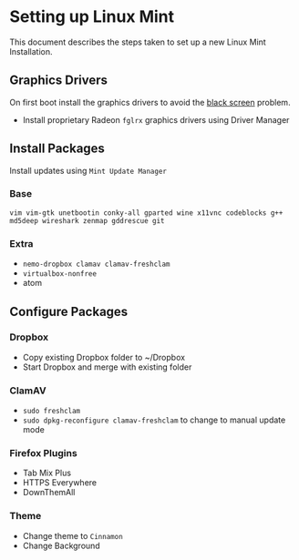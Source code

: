 Setting up Linux Mint
=====================

This document describes the steps taken to set up a new Linux Mint Installation.

## Graphics Drivers
On first boot install the graphics drivers to avoid the [black screen] problem.

- Install proprietary Radeon `fglrx` graphics drivers using Driver Manager

## Install Packages

Install updates using `Mint Update Manager`

### Base

`vim vim-gtk unetbootin conky-all gparted wine x11vnc codeblocks g++ md5deep wireshark zenmap gddrescue git`

### Extra

- `nemo-dropbox clamav clamav-freshclam`
- `virtualbox-nonfree`
- atom

## Configure Packages

### Dropbox
- Copy existing Dropbox folder to ~/Dropbox
- Start Dropbox and merge with existing folder

### ClamAV
- `sudo freshclam`
- `sudo dpkg-reconfigure clamav-freshclam` to change to manual update mode

### Firefox Plugins
- Tab Mix Plus
- HTTPS Everywhere
- DownThemAll

### Theme
- Change theme to `Cinnamon`
- Change Background

[black screen]:/black-screen-after-install.md
